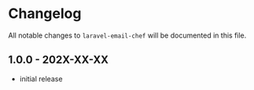 # Changelog

All notable changes to `laravel-email-chef` will be documented in this file.

## 1.0.0 - 202X-XX-XX

- initial release

